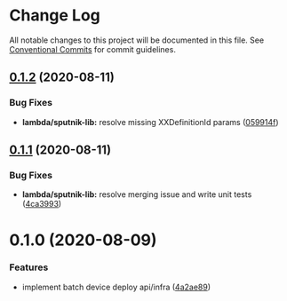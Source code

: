 # Change Log

All notable changes to this project will be documented in this file.
See [Conventional Commits](https://conventionalcommits.org) for commit guidelines.

## [0.1.2](https://git-codecommit.us-west-2.amazonaws.com/v1/repos/Deathstar/compare/@lambda/sputnik-lib@0.1.1...@lambda/sputnik-lib@0.1.2) (2020-08-11)


### Bug Fixes

* **lambda/sputnik-lib:** resolve missing XXDefinitionId params ([059914f](https://git-codecommit.us-west-2.amazonaws.com/v1/repos/Deathstar/commits/059914f31b3ecbbca9bbfc68f4fa6cd93f2c49f9))





## [0.1.1](https://git-codecommit.us-west-2.amazonaws.com/v1/repos/Deathstar/compare/@lambda/sputnik-lib@0.1.0...@lambda/sputnik-lib@0.1.1) (2020-08-11)


### Bug Fixes

* **lambda/sputnik-lib:** resolve merging issue and write unit tests ([4ca3993](https://git-codecommit.us-west-2.amazonaws.com/v1/repos/Deathstar/commits/4ca3993755afe19f1a5e68c4ad7792f66de5d0fa))





# 0.1.0 (2020-08-09)


### Features

* implement batch device deploy api/infra ([4a2ae89](https://git-codecommit.us-west-2.amazonaws.com/v1/repos/Deathstar/commits/4a2ae89f7f3f734521cf738683fcaddd2454dd78))
